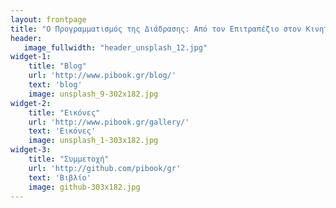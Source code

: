 ```yaml
---
layout: frontpage
title: "Ο Προγραμματισμός της Διάδρασης: Από τον Επιτραπέζιο στον Κινητό και Διάχυτο Υπολογισμό"
header:
   image_fullwidth: "header_unsplash_12.jpg"
widget-1:
    title: "Blog"
    url: 'http://www.pibook.gr/blog/'
    text: 'blog'
    image: unsplash_9-302x182.jpg
widget-2:
    title: "Εικόνες"
    url: 'http://www.pibook.gr/gallery/'
    text: 'Εικόνες'
    image: unsplash_1-303x182.jpg
widget-3:
    title: "Συμμετοχή"
    url: 'http://github.com/pibook/gr'
    text: 'Βιβλίο'
    image: github-303x182.jpg
---
```

